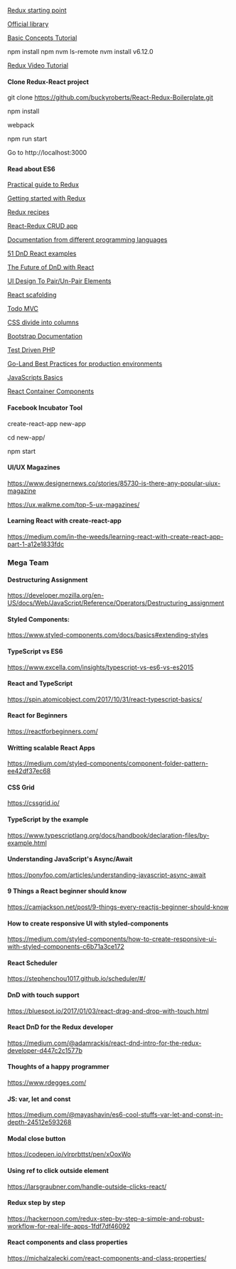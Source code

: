 [Redux starting point](http://www.youhavetolearncomputers.com/blog/2015/9/15/a-conceptual-overview-of-redux-or-how-i-fell-in-love-with-a-javascript-state-container)

[Official library](https://github.com/reactjs/redux)

[Basic Concepts Tutorial](https://github.com/happypoulp/redux-tutorial)

npm install npm
nvm ls-remote
nvm install v6.12.0

[Redux Video Tutorial](https://youtu.be/DiLVAXlVYR0)

#### Clone Redux-React project
git clone https://github.com/buckyroberts/React-Redux-Boilerplate.git

npm install

webpack

npm run start

Go to http://localhost:3000

#### Read about ES6


[Practical guide to Redux](https://lorenstewart.me/2016/11/27/a-practical-guide-to-redux)

[Getting started with Redux](http://www.jchapron.com/2015/08/14/getting-started-with-redux)

[Redux recipes](https://redux.js.org/docs/recipes)

[React-Redux CRUD app](https://medium.com/@rajaraodv/a-guide-for-building-a-react-redux-crud-app-7fe0b8943d0f)

[Documentation from different programming languages](https://devdocs.io)

[51 DnD React examples](https://react.rocks/tag/Drag_Drop)

[The Future of DnD with React](https://medium.com/@dan_abramov/the-future-of-drag-and-drop-apis-249dfea7a15f)

[UI Design To Pair/Un-Pair Elements](https://ux.stackexchange.com/questions/25715/how-can-i-allow-users-to-easily-pair-items-from-long-lists)

[React scafolding](http://fountainjs.io/)

[Todo MVC](https://codesandbox.io/s/github/reactjs/redux/tree/master/examples/todomvc)

[CSS divide into columns](https://stackoverflow.com/questions/10594197/divide-content-area-into-two-columns)

[Bootstrap Documentation](https://getbootstrap.com/docs/4.0/getting-started/introduction/)

[Test Driven PHP](https://code.tutsplus.com/series/test-driven-php--net-27482)

[Go-Land Best Practices for production environments](https://peter.bourgon.org/go-in-production/)

[JavaScripts Basics](https://developer.mozilla.org/en-US/docs/Learn/Getting_started_with_the_web/JavaScript_basics)

[React Container Components](https://medium.com/@learnreact/container-components-c0e67432e005)

#### Facebook Incubator Tool

create-react-app new-app

cd new-app/

npm start

#### UI/UX Magazines

https://www.designernews.co/stories/85730-is-there-any-popular-uiux-magazine

https://ux.walkme.com/top-5-ux-magazines/

#### Learning React with create-react-app

https://medium.com/in-the-weeds/learning-react-with-create-react-app-part-1-a12e1833fdc

### Mega Team

#### Destructuring Assignment
https://developer.mozilla.org/en-US/docs/Web/JavaScript/Reference/Operators/Destructuring_assignment

#### Styled Components: 
https://www.styled-components.com/docs/basics#extending-styles

#### TypeScript vs ES6
https://www.excella.com/insights/typescript-vs-es6-vs-es2015

#### React and TypeScript
https://spin.atomicobject.com/2017/10/31/react-typescript-basics/

#### React for Beginners
https://reactforbeginners.com/

#### Writting scalable React Apps
https://medium.com/styled-components/component-folder-pattern-ee42df37ec68

#### CSS Grid
https://cssgrid.io/

#### TypeScript by the example
https://www.typescriptlang.org/docs/handbook/declaration-files/by-example.html

#### Understanding JavaScript's Async/Await
https://ponyfoo.com/articles/understanding-javascript-async-await

#### 9 Things a React beginner should know
https://camjackson.net/post/9-things-every-reactjs-beginner-should-know

#### How to create responsive UI with styled-components
https://medium.com/styled-components/how-to-create-responsive-ui-with-styled-components-c6b71a3ce172

#### React Scheduler
https://stephenchou1017.github.io/scheduler/#/

#### DnD with touch support
https://bluespot.io/2017/01/03/react-drag-and-drop-with-touch.html

#### React DnD for the Redux developer
https://medium.com/@adamrackis/react-dnd-intro-for-the-redux-developer-d447c2c1577b

#### Thoughts of a happy programmer
https://www.rdegges.com/

#### JS: var, let and const
https://medium.com/@mayashavin/es6-cool-stuffs-var-let-and-const-in-depth-24512e593268

#### Modal close button
https://codepen.io/vlrprbttst/pen/xOoxWo

#### Using ref to click outside element
https://larsgraubner.com/handle-outside-clicks-react/

#### Redux step by step
https://hackernoon.com/redux-step-by-step-a-simple-and-robust-workflow-for-real-life-apps-1fdf7df46092

#### React components and class properties
https://michalzalecki.com/react-components-and-class-properties/
